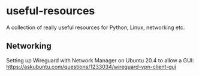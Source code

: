 # useful-resources
A collection of really useful resources for Python, Linux, networking etc.

## Networking
Setting up Wireguard with Network Manager on Ubuntu 20.4 to allow a GUI: https://askubuntu.com/questions/1233034/wireguard-vpn-client-gui

